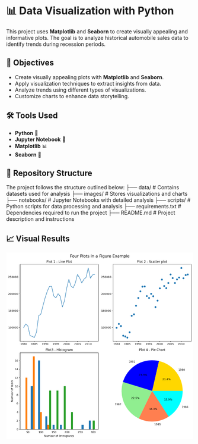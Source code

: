 # 📊 Data Visualization with Python  

This project uses **Matplotlib** and **Seaborn** to create visually appealing and informative plots. The goal is to analyze historical automobile sales data to identify trends during recession periods.  

## 📌 Objectives  
- Create visually appealing plots with **Matplotlib** and **Seaborn**.  
- Apply visualization techniques to extract insights from data.  
- Analyze trends using different types of visualizations.  
- Customize charts to enhance data storytelling.  

## 🛠 Tools Used  
- **Python** 🐍  
- **Jupyter Notebook** 📓  
- **Matplotlib** 📊  
- **Seaborn** 🎨  

## 📂 Repository Structure 
The project follows the structure outlined below:
├── data/                    # Contains datasets used for analysis
├── images/                  # Stores visualizations and charts
├── notebooks/               # Jupyter Notebooks with detailed analysis
├── scripts/                 # Python scripts for data processing and analysis
├── requirements.txt         # Dependencies required to run the project
├── README.md                # Project description and instructions

## 📈 Visual Results

<p align="center">
  <img src="https://github.com/Sarracinosofia/Data-Visualization-with-python/blob/main/plots.png" alt="Gráficos del proyecto" width="600">
</p>

